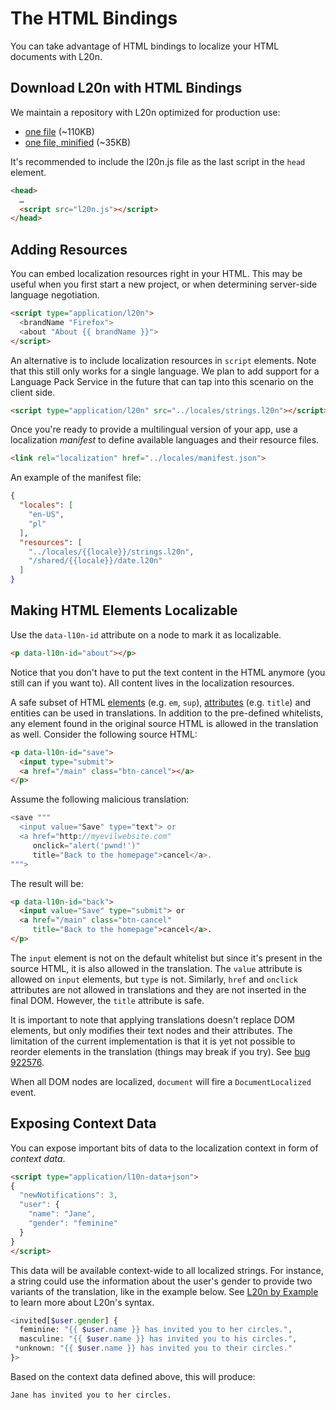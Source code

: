 The HTML Bindings
=================

You can take advantage of HTML bindings to localize your HTML documents 
with L20n.  


Download L20n with HTML Bindings
--------------------------------

We maintain a repository with L20n optimized for production use:

 - [one file](https://github.com/l20n/builds/blob/master/l20n.js) (~110KB)
 - [one file, minified](https://github.com/l20n/builds/blob/master/l20n.min.js) (~35KB)

It's recommended to include the l20n.js file as the last script in the `head` 
element.

```html
<head>
  …
  <script src="l20n.js"></script>
</head>
```


Adding Resources
----------------

You can embed localization resources right in your HTML.  This may be useful 
when you first start a new project, or when determining server-side language 
negotiation.

```html
<script type="application/l20n">
  <brandName "Firefox">
  <about "About {{ brandName }}">
</script>
```

An alternative is to include localization resources in `script` elements.  Note 
that this still only works for a single language.  We plan to add support for 
a Language Pack Service in the future that can tap into this scenario on the 
client side.

```html
<script type="application/l20n" src="../locales/strings.l20n"></script>
```

Once you're ready to provide a multilingual version of your app, use 
a localization *manifest* to define available languages and their resource 
files.

```html
<link rel="localization" href="../locales/manifest.json">
```

An example of the manifest file:
    
```json
{
  "locales": [
    "en-US",
    "pl"
  ],
  "resources": [
    "../locales/{{locale}}/strings.l20n",
    "/shared/{{locale}}/date.l20n"
  ]
}
```

Making HTML Elements Localizable
--------------------------------

Use the `data-l10n-id` attribute on a node to mark it as localizable.

```html
<p data-l10n-id="about"></p>
```

Notice that you don't have to put the text content in the HTML anymore (you 
still can if you want to).  All content lives in the localization resources.

A safe subset of HTML [elements][] (e.g. `em`, `sup`), [attributes][] (e.g.
`title`) and entities can be used in translations.  In addition to the 
pre-defined whitelists, any element found in the original source HTML is 
allowed in the translation as well.  Consider the following source HTML:

```html
<p data-l10n-id="save">
  <input type="submit">
  <a href="/main" class="btn-cancel"></a>
</p>
```

Assume the following malicious translation:

```php
<save """
  <input value="Save" type="text"> or
  <a href="http://myevilwebsite.com"
     onclick="alert('pwnd!')"
     title="Back to the homepage">cancel</a>.
""">
```

The result will be:

```html
<p data-l10n-id="back">
  <input value="Save" type="submit"> or
  <a href="/main" class="btn-cancel"
     title="Back to the homepage">cancel</a>.
</p>
```

The `input` element is not on the default whitelist but since it's present in 
the source HTML, it is also allowed in the translation.  The `value` attribute 
is allowed on `input` elements, but `type` is not.  Similarly, `href` and 
`onclick` attributes are not allowed in translations and they are not inserted 
in the final DOM.  However, the `title` attribute is safe.

It is important to note that applying translations doesn't replace DOM 
elements, but only modifies their text nodes and their attributes.  The 
limitation of the current implementation is that it is yet not possible to 
reorder elements in the translation (things may break if you try).  See [bug 
922576][].

[bug 922576]: https://bugzilla.mozilla.org/show_bug.cgi?id=922576
[elements]: http://www.w3.org/html/wg/drafts/html/CR/text-level-semantics.html#text-level-semantics
[attributes]: http://www.w3.org/html/wg/drafts/html/CR/dom.html#the-translate-attribute

When all DOM nodes are localized, `document` will fire a `DocumentLocalized` 
event.

Exposing Context Data
---------------------

You can expose important bits of data to the localization context in form of 
*context data*.

```html
<script type="application/l10n-data+json">
{
  "newNotifications": 3,
  "user": {
    "name": "Jane",
    "gender": "feminine"
  }
}
</script>
```

This data will be available context-wide to all localized strings.  For 
instance, a string could use the information about the user's gender to provide 
two variants of the translation, like in the example below. See [L20n by 
Example][] to learn more about L20n's syntax. 

[L20n by Example]: http://l20n.org/learn/

```php
<invited[$user.gender] {
  feminine: "{{ $user.name }} has invited you to her circles.",
  masculine: "{{ $user.name }} has invited you to his circles.",
 *unknown: "{{ $user.name }} has invited you to their circles."
}>
```

Based on the context data defined above, this will produce:

    Jane has invited you to her circles.

